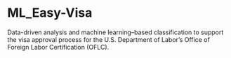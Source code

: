 # ML_Easy-Visa
Data-driven analysis and machine learning–based classification to support the visa approval process for the U.S. Department of Labor’s Office of Foreign Labor Certification (OFLC). 
